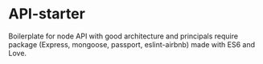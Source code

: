 # API-starter
Boilerplate for node API with good architecture and principals require package (Express, mongoose, passport, eslint-airbnb) made with ES6 and Love.
